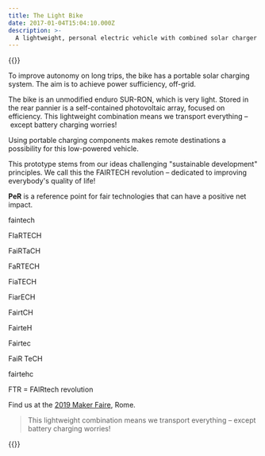 ```yaml
---
title: The Light Bike
date: 2017-01-04T15:04:10.000Z
description: >-
  A lightweight, personal electric vehicle with combined solar charger
---
```


{{<flickity src="img/maker-faire-2019-image-author-894.jpg" title="An unmodified enduro SUR-RON, which is very light." color="blue" selectCell="flkty.selectCell( value, isWrapped, isInstant )" >}}

To improve autonomy on long trips, the bike has a portable solar charging system. The aim is to achieve power sufficiency, off-grid.

The bike is an unmodified enduro SUR-RON, which is very light. Stored in the rear pannier is a self-contained photovoltaic array, focused on efficiency. This lightweight combination means we transport everything – except battery charging worries!

Using portable charging components makes remote destinations a possibility for this low-powered vehicle.

This prototype stems from our ideas challenging "sustainable development" principles. We call this the FAIRTECH revolution –  dedicated to improving everybody's quality of life!

**PeR** is a reference point for fair technologies that can have a positive net impact.

faintech

FIaRTECH

FaiRTaCH

FaRTECH

FiaTECH

FiarECH

FairtCH

FairteH

Fairtec

FaiR TeCH

fairtehc

FTR = FAIRtech revolution

Find us at the [2019 Maker Faire](https://2019.makerfairerome.eu/en/exhibitors/?ids=894), Rome.

> This lightweight combination means we transport everything – except battery charging worries!

<!--
>{{% class measure-narrow %}}This lightweight combination means we transport everything – except battery charging worries!{{% /class %}}
-->

{{<flickity src="img/maker-faire-2019-image-exhibit-894.jpg" title="The portable charging components on a development rig" color="blue" selectCell="flkty.selectCell( value, isWrapped, isInstant )" >}}